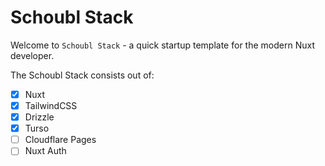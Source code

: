 # Schoubl Stack

Welcome to `Schoubl Stack` - a quick startup template for the modern Nuxt developer.

The Schoubl Stack consists out of:

- [x] Nuxt
- [x] TailwindCSS
- [x] Drizzle
- [x] Turso
- [ ] Cloudflare Pages
- [ ] Nuxt Auth